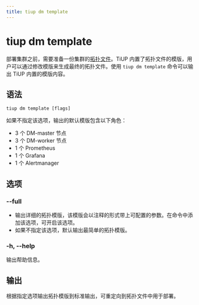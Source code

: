 ```yaml
---
title: tiup dm template
---
```


# tiup dm template

部署集群之前，需要准备一份集群的[拓扑文件](/tiup/tiup-dm-topology-reference.md)。TiUP 内置了拓扑文件的模版，用户可以通过修改模版来生成最终的拓扑文件。使用 `tiup dm template` 命令可以输出 TiUP 内置的模版内容。

## 语法

```shell
tiup dm template [flags]
```

如果不指定该选项，输出的默认模版包含以下角色：

- 3 个 DM-master 节点
- 3 个 DM-worker 节点
- 1 个 Prometheus
- 1 个 Grafana
- 1 个 Alertmanager

## 选项

### --full

- 输出详细的拓扑模版，该模版会以注释的形式带上可配置的参数。在命令中添加该选项，可开启该选项。
- 如果不指定该选项，默认输出最简单的拓扑模版。

### -h, --help

输出帮助信息。

## 输出

根据指定选项输出拓扑模版到标准输出，可重定向到拓扑文件中用于部署。
